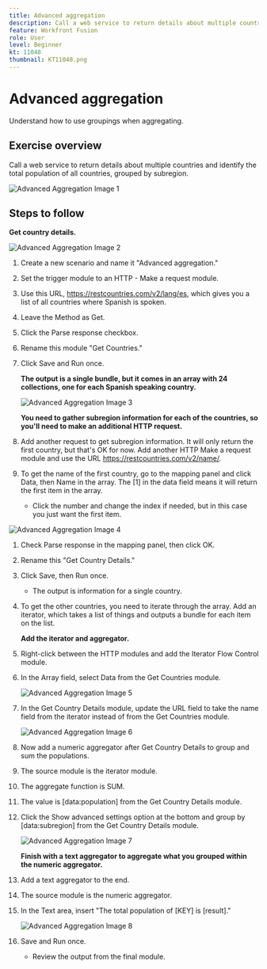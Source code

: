 ```yaml
---
title: Advanced aggregation
description: Call a web service to return details about multiple countries and identify population, grouped by sub-region.
feature: Workfront Fusion
role: User
level: Beginner
kt: 11048
thumbnail: KT11048.png
---
```


# Advanced aggregation

Understand how to use groupings when aggregating.

## Exercise overview

Call a web service to return details about multiple countries and identify the total population of all countries, grouped by subregion.

   ![Advanced Aggregation Image 1](../12-exercises/assets/advanced-aggregation-walkthrough-1.png)

## Steps to follow

   **Get country details.**

   ![Advanced Aggregation Image 2](../12-exercises/assets/advanced-aggregation-walkthrough-2.png)

   1. Create a new scenario and name it "Advanced aggregation."
   1. Set the trigger module to an HTTP - Make a request module.
   1. Use this URL, https://restcountries.com/v2/lang/es, which gives you a list of all countries where Spanish is spoken.
   1. Leave the Method as Get.
   1. Click the Parse response checkbox.
   1. Rename this module "Get Countries."
   1. Click Save and Run once.

      **The output is a single bundle, but it comes in an array with 24 collections, one for each Spanish speaking country.**

      ![Advanced Aggregation Image 3](../12-exercises/assets/advanced-aggregation-walkthrough-3.png)

      **You need to gather subregion information for each of the countries, so you'll need to make an additional HTTP request.**

   1. Add another request to get subregion information. It will only return the first country, but that's OK for now. Add another HTTP Make a request module and use the URL https://restcountries.com/v2/name/.
   1. To get the name of the first country, go to the mapping panel and click Data, then Name in the array. The [1] in the data field means it will return the first item in the array.

      + Click the number and change the index if needed, but in this case you just want the first item.

   ![Advanced Aggregation Image 4](../12-exercises/assets/advanced-aggregation-walkthrough-4.png)

1. Check Parse response in the mapping panel, then click OK.
1. Rename this "Get Country Details."
1. Click Save, then Run once.

   + The output is information for a single country.

1. To get the other countries, you need to iterate through the array. Add an iterator, which takes a list of things and outputs a bundle for each item on the list.

   **Add the iterator and aggregator.**

1. Right-click between the HTTP modules and add the Iterator Flow Control module.
1. In the Array field, select Data from the Get Countries module.

   ![Advanced Aggregation Image 5](../12-exercises/assets/advanced-aggregation-walkthrough-5.png)

1. In the Get Country Details module, update the URL field to take the name field from the iterator instead of from the Get Countries module.

   ![Advanced Aggregation Image 6](../12-exercises/assets/advanced-aggregation-walkthrough-6.png)

1. Now add a numeric aggregator after Get Country Details to group and sum the populations.
1. The source module is the iterator module.
1. The aggregate function is SUM.
1. The value is [data:population] from the Get Country Details module.
1. Click the Show advanced settings option at the bottom and group by [data:subregion] from the Get Country Details module.

   ![Advanced Aggregation Image 7](../12-exercises/assets/advanced-aggregation-walkthrough-7.png)

   **Finish with a text aggregator to aggregate what you grouped within the numeric aggregator.**

1. Add a text aggregator to the end.
1. The source module is the numeric aggregator.
1. In the Text area, insert "The total population of [KEY] is [result]."

   ![Advanced Aggregation Image 8](../12-exercises/assets/advanced-aggregation-walkthrough-8.png)

1. Save and Run once.

   + Review the output from the final module.
